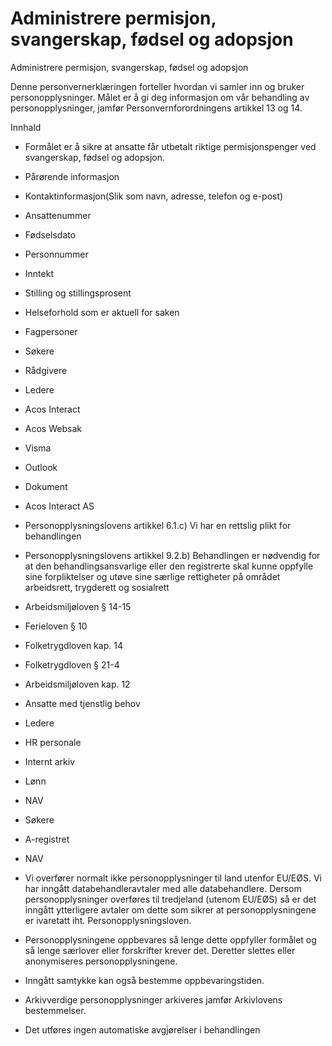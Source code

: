# Administrere permisjon, svangerskap, fødsel og adopsjon

Administrere permisjon, svangerskap, fødsel og adopsjon

  

Denne personvernerklæringen forteller hvordan vi samler inn og bruker personopplysninger. Målet er å gi deg informasjon om vår behandling av personopplysninger, jamfør Personvernforordningens artikkel 13 og 14.

  

Innhald

*   Formålet er å sikre at ansatte får utbetalt riktige permisjonspenger ved svangerskap, fødsel og adopsjon.  
    
*   Pårørende informasjon  
    
*   Kontaktinformasjon(Slik som navn, adresse, telefon og e-post)  
    
*   Ansattenummer  
    
*   Fødselsdato  
    
*   Personnummer  
    
*   Inntekt  
    
*   Stilling og stillingsprosent  
    
*   Helseforhold som er aktuell for saken  
    
*   Fagpersoner  
    
*   Søkere  
    
*   Rådgivere  
    
*   Ledere  
    
*   Acos Interact  
    
*   Acos Websak  
    
*   Visma  
    
*   Outlook  
    
*   Dokument  
    
*   Acos Interact AS  
    
*   Personopplysningslovens artikkel 6.1.c) Vi har en rettslig plikt for behandlingen  
    
*   Personopplysningslovens artikkel 9.2.b) Behandlingen er nødvendig for at den behandlingsansvarlige eller den registrerte skal kunne oppfylle sine forpliktelser og utøve sine særlige rettigheter på området arbeidsrett, trygderett og sosialrett  
    
*   Arbeidsmiljøloven § 14-15  
    
*   Ferieloven § 10  
    
*   Folketrygdloven kap. 14  
    
*   Folketrygdloven § 21-4  
    
*   Arbeidsmiljøloven kap. 12  
    
*   Ansatte med tjenstlig behov  
    
*   Ledere  
    
*   HR personale  
    
*   Internt arkiv  
    
*   Lønn  
    
*   NAV  
    
*   Søkere  
    
*   A-registret  
    
*   NAV  
    
*   Vi overfører normalt ikke personopplysninger til land utenfor EU/EØS. Vi har inngått databehandleravtaler med alle databehandlere. Dersom personopplysninger overføres til tredjeland (utenom EU/EØS) så er det inngått ytterligere avtaler om dette som sikrer at personopplysningene er ivaretatt iht. Personopplysningsloven.  
    
*   Personopplysningene oppbevares så lenge dette oppfyller formålet og så lenge særlover eller forskrifter krever det. Deretter slettes eller anonymiseres personopplysningene.  
    
*   Inngått samtykke kan også bestemme oppbevaringstiden.  
    
*   Arkivverdige personopplysninger arkiveres jamfør Arkivlovens bestemmelser.  
    
*   Det utføres ingen automatiske avgjørelser i behandlingen